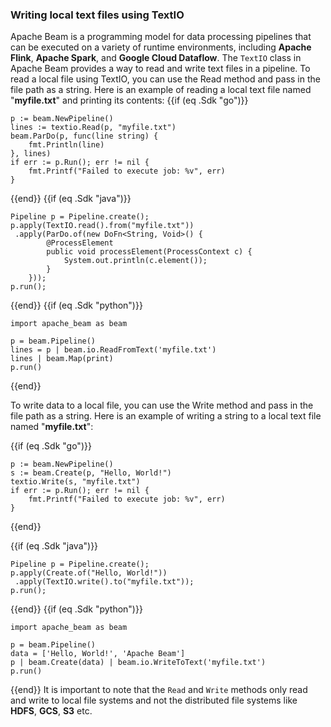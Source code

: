 <!--
Licensed under the Apache License, Version 2.0 (the "License");
you may not use this file except in compliance with the License.
You may obtain a copy of the License at

http://www.apache.org/licenses/LICENSE-2.0

Unless required by applicable law or agreed to in writing, software
distributed under the License is distributed on an "AS IS" BASIS,
WITHOUT WARRANTIES OR CONDITIONS OF ANY KIND, either express or implied.
See the License for the specific language governing permissions and
limitations under the License.
-->
### Writing local text files using TextIO

Apache Beam is a programming model for data processing pipelines that can be executed on a variety of runtime environments, including **Apache Flink**, **Apache Spark**, and **Google Cloud Dataflow**. The `TextIO` class in Apache Beam provides a way to read and write text files in a pipeline. To read a local file using TextIO, you can use the Read method and pass in the file path as a string. Here is an example of reading a local text file named "**myfile.txt**" and printing its contents:
{{if (eq .Sdk "go")}}
```
p := beam.NewPipeline()
lines := textio.Read(p, "myfile.txt")
beam.ParDo(p, func(line string) {
    fmt.Println(line)
}, lines)
if err := p.Run(); err != nil {
    fmt.Printf("Failed to execute job: %v", err)
}
```
{{end}}
{{if (eq .Sdk "java")}}
```
Pipeline p = Pipeline.create();
p.apply(TextIO.read().from("myfile.txt"))
 .apply(ParDo.of(new DoFn<String, Void>() {
        @ProcessElement
        public void processElement(ProcessContext c) {
            System.out.println(c.element());
        }
    }));
p.run();
```
{{end}}
{{if (eq .Sdk "python")}}
```
import apache_beam as beam

p = beam.Pipeline()
lines = p | beam.io.ReadFromText('myfile.txt')
lines | beam.Map(print)
p.run()
```
{{end}}

To write data to a local file, you can use the Write method and pass in the file path as a string. Here is an example of writing a string to a local text file named "**myfile.txt**":

{{if (eq .Sdk "go")}}
```
p := beam.NewPipeline()
s := beam.Create(p, "Hello, World!")
textio.Write(s, "myfile.txt")
if err := p.Run(); err != nil {
    fmt.Printf("Failed to execute job: %v", err)
}
```
{{end}}

{{if (eq .Sdk "java")}}
```
Pipeline p = Pipeline.create();
p.apply(Create.of("Hello, World!"))
 .apply(TextIO.write().to("myfile.txt"));
p.run();
```
{{end}}
{{if (eq .Sdk "python")}}
```
import apache_beam as beam

p = beam.Pipeline()
data = ['Hello, World!', 'Apache Beam']
p | beam.Create(data) | beam.io.WriteToText('myfile.txt')
p.run()
```
{{end}}
It is important to note that the `Read` and `Write` methods only read and write to local file systems and not the distributed file systems like **HDFS**, **GCS**, **S3** etc.
